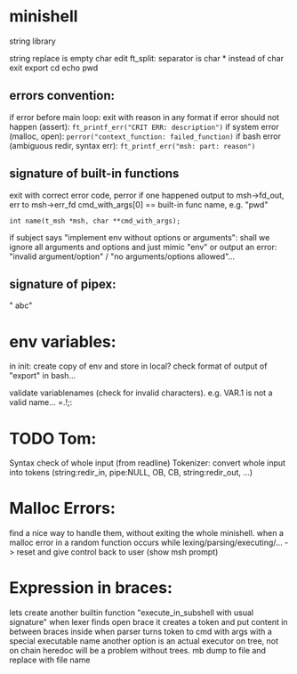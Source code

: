 # minishell

string library

string replace
is empty
char
edit ft_split: separator is char * instead of char
exit export cd echo pwd


## errors convention:
if error before main loop: exit with reason in any format
if error should not happen (assert): `ft_printf_err("CRIT ERR: description")`
if system error (malloc, open): `perror("context_function: failed_function)`
if bash error (ambiguous redir, syntax err): `ft_printf_err("msh: part: reason")`

## signature of built-in functions

exit with correct error code, perror if one happened
output to msh->fd_out, err to msh->err_fd
cmd_with_args[0] == built-in func name, e.g. "pwd"

```
int name(t_msh *msh, char **cmd_with_args);
```
if subject says "implement env without options or arguments":
	shall we ignore all arguments and options and just mimic "env" or output an error:
	"invalid argument/option" / "no arguments/options allowed"...

## signature of pipex:
" abc"

# env variables:
in init: create copy of env and store in local? check format of output of "export" in bash...

validate variablenames (check for invalid characters). e.g. VAR.1 is not a valid name...
=.!;:


# TODO Tom:
Syntax check of whole input (from readline)
Tokenizer: convert whole input into tokens (string:redir_in, pipe:NULL, OB, CB, string:redir_out, ...)

# Malloc Errors:
find a nice way to handle them, without exiting the whole minishell.
when a malloc error in a random function occurs while lexing/parsing/executing/... -> reset and give control back to user (show msh prompt)

# Expression in braces:
lets create another builtin function "execute_in_subshell with usual signature"
when lexer finds open brace it creates a token and put content in between braces inside
when parser turns token to cmd with args with a special executable name
another option is an actual executor on tree, not on chain
heredoc will be a problem without trees. mb dump to file and replace with file name
